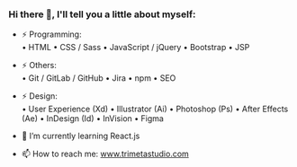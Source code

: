 ### Hi there 👋, I'll tell you a little about myself:

- ⚡ Programming:<br>
        • HTML
        • CSS / Sass
        • JavaScript / jQuery
        • Bootstrap
        • JSP

- ⚡ Others:<br>
        • Git / GitLab / GitHub
        • Jira
        • npm
        • SEO

- ⚡ Design:<br>
        • User Experience (Xd)
        • Illustrator (Ai)
        • Photoshop (Ps)
        • After Effects (Ae)
        • InDesign (Id)
        • InVision
        • Figma

- 🌱 I’m currently learning React.js

- 📫 How to reach me: www.trimetastudio.com
